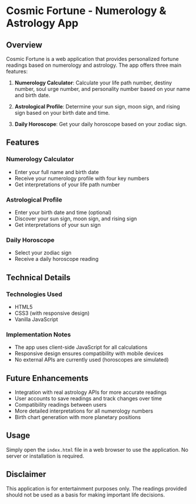 # Cosmic Fortune - Numerology & Astrology App

## Overview
Cosmic Fortune is a web application that provides personalized fortune readings based on numerology and astrology. The app offers three main features:

1. **Numerology Calculator**: Calculate your life path number, destiny number, soul urge number, and personality number based on your name and birth date.

2. **Astrological Profile**: Determine your sun sign, moon sign, and rising sign based on your birth date and time.

3. **Daily Horoscope**: Get your daily horoscope based on your zodiac sign.

## Features

### Numerology Calculator
- Enter your full name and birth date
- Receive your numerology profile with four key numbers
- Get interpretations of your life path number

### Astrological Profile
- Enter your birth date and time (optional)
- Discover your sun sign, moon sign, and rising sign
- Get interpretations of your sun sign

### Daily Horoscope
- Select your zodiac sign
- Receive a daily horoscope reading

## Technical Details

### Technologies Used
- HTML5
- CSS3 (with responsive design)
- Vanilla JavaScript

### Implementation Notes
- The app uses client-side JavaScript for all calculations
- Responsive design ensures compatibility with mobile devices
- No external APIs are currently used (horoscopes are simulated)

## Future Enhancements
- Integration with real astrology APIs for more accurate readings
- User accounts to save readings and track changes over time
- Compatibility readings between users
- More detailed interpretations for all numerology numbers
- Birth chart generation with more planetary positions

## Usage
Simply open the `index.html` file in a web browser to use the application. No server or installation is required.

## Disclaimer
This application is for entertainment purposes only. The readings provided should not be used as a basis for making important life decisions.